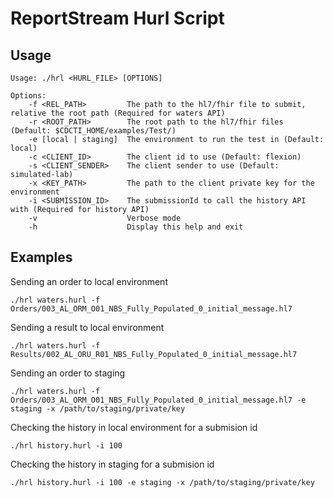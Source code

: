 # ReportStream Hurl Script

## Usage

```
Usage: ./hrl <HURL_FILE> [OPTIONS]

Options:
    -f <REL_PATH>         The path to the hl7/fhir file to submit, relative the root path (Required for waters API)
    -r <ROOT_PATH>        The root path to the hl7/fhir files (Default: $CDCTI_HOME/examples/Test/)
    -e [local | staging]  The environment to run the test in (Default: local)
    -c <CLIENT_ID>        The client id to use (Default: flexion)
    -s <CLIENT_SENDER>    The client sender to use (Default: simulated-lab)
    -x <KEY_PATH>         The path to the client private key for the environment
    -i <SUBMISSION_ID>    The submissionId to call the history API with (Required for history API)
    -v                    Verbose mode
    -h                    Display this help and exit
```

## Examples

Sending an order to local environment
```
./hrl waters.hurl -f Orders/003_AL_ORM_O01_NBS_Fully_Populated_0_initial_message.hl7
```

Sending a result to local environment
```
./hrl waters.hurl -f Results/002_AL_ORU_R01_NBS_Fully_Populated_0_initial_message.hl7
```

Sending an order to staging
```
./hrl waters.hurl -f Orders/003_AL_ORM_O01_NBS_Fully_Populated_0_initial_message.hl7 -e staging -x /path/to/staging/private/key
```

Checking the history in local environment for a submision id
```
./hrl history.hurl -i 100
```

Checking the history in staging for a submision id
```
./hrl history.hurl -i 100 -e staging -x /path/to/staging/private/key
```
